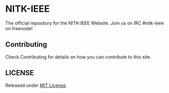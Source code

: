 NITK-IEEE
==============
The official repository for the NITK-IEEE Website.
Join us on IRC #nitk-ieee on freenode!

## Contributing
Check Contributing for details on how you can contribute to this site.

## LICENSE
Released under [MIT License](http://opensource.org/licenses/MIT).
